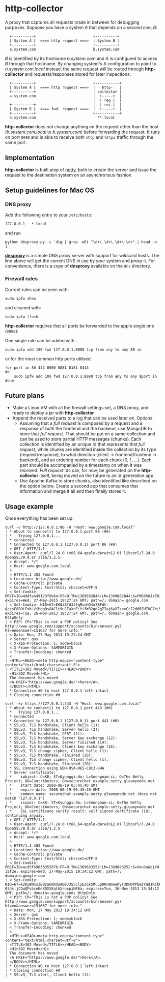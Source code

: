 # http-collector

A proxy that captures all requests made in between for debugging purposes. Suppose you have a system _A_ that depends on a second one, _B_:

```
  +----------+                          +----------+
  | System A |  ==== http request ===>  | System B |
  +----------+                          +----------+
  a.system.com                          b.system.com
```

_B_ is identified by its hostname _b.system.com_ and _A_ is configured to access _B_ through that hostname. By changing system's A configuration to point to _a.system.com.local_ instead, the same request will be routed through **http-collector** and requests/responses stored for later inspections:

```
  +----------+                          +-----------+
  | System A |  ==== http request ===>  |   http-   |
  +----------+                          | collector |
  a.system.com                          |  +-----+  |
                                        |  | req |  |
  +----------+                          |  | res |  |
  | System B |  <=== fwd. request ====  |  +-----+  |
  +----------+                          +-----------+
  b.system.com                            **.local
```

**http-collector** does not change anything on the request other than the host (_b.system.com.local_ to _b.system.com_) before forwarding the request. It runs on port `8080` and is able to receive both `http` and `https` traffic through the same port.


## Implementation

**http-collector** is built atop of [netty](http://netty.io/), both to create the server and issue the request to the destination system on an asynchronous fashion.




## Setup guidelines for Mac OS


### DNS proxy

Add the following entry to your `/etc/hosts`:

```
127.0.0.1	*.local
```

and run

```
python dnsproxy.py -s `dig | grep -oEi "\d+\.\d+\.\d+\.\d+" | head -n 1`
```

**[dnsproxy](https://code.google.com/p/marlon-tools/source/browse/tools/dnsproxy/dnsproxy.py)** is a simple DNS proxy server with support for wildcard hosts. The line above will get the current DNS in use by your system and proxy it. For convenience, there is a copy of **dnsproxy** available on the `dns` directory.


### Firewall rules

Current rules can be seen with:

```
sudo ipfw show
```

and cleaned with:

```
sudo ipfw flush
```

**http-collector** requires that all ports be forwarded to the app's single one (`8080`):

One single rule can be added with:

```
sudo ipfw add 100 fwd 127.0.0.1,8080 tcp from any to any 80 in
```

or for the most common http ports utilised:

```
for port in 80 443 8000 8081 8181 8443
do
	sudo ipfw add 100 fwd 127.0.0.1,8080 tcp from any to any $port in
done
```


## Future plans

* Make a Linux VM with all the firewall settings set, a DNS proxy, and ready to deploy a jar with **http-collector**
* Append the received parts to a log that can be used later on. Options:
	* Assuming that a _full request_ is composed by a request and a response of both the frontend and the backend, use MongoDB to store that _full request_. That should be put on a same collection and can be used to store partial HTTP messages (chunks). Each collection is identified by an unique Id that represents that _full request_, while chunks are identified inside the collection by its type (request/response), to what direction (client -> frontend/frontend -> backend), and an ordering number for each chunk (0, 1, …). Each part should be accompanied by a timestamp on when it was received. _Full request_ Ids can, for now, be generated on the **http-collector** itself, being moved on the future to an Id generation app.
	* Use Apache Kafka to store chunks, also identified like described on the option below. Create a second app that consumes that information and merge it all and then finally stores it.



## Usage example

Once everything has been set up:


```
curl -v http://127.0.0.1:80 -H "Host: www.google.com.local"
| * About to connect() to 127.0.0.1 port 80 (#0)
| *   Trying 127.0.0.1...
| * connected
| * Connected to 127.0.0.1 (127.0.0.1) port 80 (#0)
| > GET / HTTP/1.1
| > User-Agent: curl/7.24.0 (x86_64-apple-darwin12.0) libcurl/7.24.0 OpenSSL/0.9.8r zlib/1.2.5
| > Accept: */*
| > Host: www.google.com.local
| >
| < HTTP/1.1 302 Found
| < Location: http://www.google.de/
| < Cache-Control: private
| < Content-Type: text/html; charset=UTF-8
| < Set-Cookie: PREF=ID=4d4fa449123f0b64:FF=0:TM=1369682844:LM=1369682844:S=FMQBhUJzFDield1X; expires=Wed, 27-May-2015 19:27:24 GMT; path=/; domain=.google.com
| < Set-Cookie: NID=67=EK0i8Td32tqRncHO4a7BFdh-QczsF8DOLExbLVfHqg0s8AClt9uJTaXnFiYi3W32gd7gZ7aj6yXTzeeCc72d0RZHTUC7hi5eP0itjFmvD8YvKsfFnfgCcOx9Iqooe6Z_; expires=Tue, 26-Nov-2013 19:27:24 GMT; path=/; domain=.google.com; HttpOnly
| < P3P: CP="This is not a P3P policy! See http://www.google.com/support/accounts/bin/answer.py?hl=en&answer=151657 for more info."
| < Date: Mon, 27 May 2013 19:27:24 GMT
| < Server: gws
| < X-XSS-Protection: 1; mode=block
| < X-Frame-Options: SAMEORIGIN
| < Transfer-Encoding: chunked
| <
| <HTML><HEAD><meta http-equiv="content-type" content="text/html;charset=utf-8">
| <TITLE>302 Moved</TITLE></HEAD><BODY>
| <H1>302 Moved</H1>
| The document has moved
| <A HREF="http://www.google.de/">here</A>.
| </BODY></HTML>
| * Connection #0 to host 127.0.0.1 left intact
| * Closing connection #0
```

```
curl -kv https://127.0.0.1:443 -H "Host: www.google.com.local"
| * About to connect() to 127.0.0.1 port 443 (#0)
| *   Trying 127.0.0.1...
| * connected
| * Connected to 127.0.0.1 (127.0.0.1) port 443 (#0)
| * SSLv3, TLS handshake, Client hello (1):
| * SSLv3, TLS handshake, Server hello (2):
| * SSLv3, TLS handshake, CERT (11):
| * SSLv3, TLS handshake, Server key exchange (12):
| * SSLv3, TLS handshake, Server finished (14):
| * SSLv3, TLS handshake, Client key exchange (16):
| * SSLv3, TLS change cipher, Client hello (1):
| * SSLv3, TLS handshake, Finished (20):
| * SSLv3, TLS change cipher, Client hello (1):
| * SSLv3, TLS handshake, Finished (20):
| * SSL connection using EDH-RSA-DES-CBC3-SHA
| * Server certificate:
| *    subject: C=KR; ST=Kyunggi-do; L=Seongnam-si; O=The Netty Project; OU=Contributors; CN=securechat.example.netty.gleamynode.net
| *    start date: 2008-06-19 05:45:40 GMT
| *    expire date: 2008-06-19 05:45:40 GMT
| *    common name: securechat.example.netty.gleamynode.net (does not match '127.0.0.1')
| *    issuer: C=KR; ST=Kyunggi-do; L=Seongnam-si; O=The Netty Project; OU=Contributors; CN=securechat.example.netty.gleamynode.net
| *    SSL certificate verify result: self signed certificate (18), continuing anyway.
| > GET / HTTP/1.1
| > User-Agent: curl/7.24.0 (x86_64-apple-darwin12.0) libcurl/7.24.0 OpenSSL/0.9.8r zlib/1.2.5
| > Accept: */*
| > Host: www.google.com.local
| >
| < HTTP/1.1 302 Found
| < Location: https://www.google.de/
| < Cache-Control: private
| < Content-Type: text/html; charset=UTF-8
| < Set-Cookie: PREF=ID=acd5f69836355076:FF=0:TM=1369683252:LM=1369683252:S=VouDaGojYd-iSf2e; expires=Wed, 27-May-2015 19:34:12 GMT; path=/; domain=.google.com
| < Set-Cookie: NID=67=k2OyBW5sZE0za6RRduAG0JJS5clyE3qkSMuLpOKnWmeuPyF3DNDPPbe2YWd1RCkFqXiJqvXgkdGzZYvvm8Zu0qkJDF4c-0tds-jCDuQFvbceKdXDXX8qtkXroxpjNE6a; expires=Tue, 26-Nov-2013 19:34:12 GMT; path=/; domain=.google.com; HttpOnly
| < P3P: CP="This is not a P3P policy! See http://www.google.com/support/accounts/bin/answer.py?hl=en&answer=151657 for more info."
| < Date: Mon, 27 May 2013 19:34:12 GMT
| < Server: gws
| < X-XSS-Protection: 1; mode=block
| < X-Frame-Options: SAMEORIGIN
| < Transfer-Encoding: chunked
| <
| <HTML><HEAD><meta http-equiv="content-type" content="text/html;charset=utf-8">
| <TITLE>302 Moved</TITLE></HEAD><BODY>
| <H1>302 Moved</H1>
| The document has moved
| <A HREF="https://www.google.de/">here</A>.
| </BODY></HTML>
| * Connection #0 to host 127.0.0.1 left intact
| * Closing connection #0
| * SSLv3, TLS alert, Client hello (1):
```


